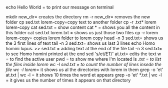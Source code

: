 echo Hello World = to print our message on terminal

mkdir new_dir= creates the directory
rm -r new_dir= removes the new folder
cp sed.txt lorem-copy=copy text to another folder
cp -r .txt* lorem lorem-copy
cat sed.txt = show content
cat * = shows you all the content in this folder
cat sed.txt lorem.txt = shows us just those two files
cp -r lorem lorem-copy= copies lorem folder to lorem copy
head -n 3 sed.txt= shows us the 3 first lines of text
tail -n 3 sed.txt= shows us last 3 lines
echo Homo homini lupus. >> sed.txt = adding text at the end of the file
tail -n 3 sed.txt= to see Homo homini printed at the end
sed 's/et/ET/' at.txt= edits the text
w = to find the active user
pwd = to show me where I'm located
ls *.txt = to list the files inside lorem
wc -l sed.txt = to count the number of lines insede the file
wc -l lorem*= it shows us al the directories with lorem in them
grep -o 'et' at.txt | wc -l = it shows 10 times the word et appears
grep -o 'et' *.txt | wc -l = it gives us the number of times it appears on that directory 





